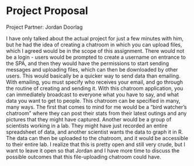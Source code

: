# Project Proposal

Project Partner: Jordan Doorlag

I have only talked about the actual project for just a few minutes with him, but he had the idea of creating a chatroom in which you can upload files, which I agreed would be in the scope of this assignment. There would not be a login - users would be prompted to create a username on entrance to the SPA, and then they would have the permissions to start sending messages and uploading files, which can then be downloaded by other users. This would basically be a quicker way to send data than emailing. With emailing, you must specify who receives your email, and go through the routine of creating and sending it. With this chatroom application, you can immediately broadcast to everyone what you have to say, and what data you want to get to people. This chatroom can be specified in many, many ways. The first that comes to mind for me would be a “bird watcher’s chatroom” where they can post their stats from their latest outings and any pictures that they might have captured. Another would be a group of scientists working in a lab. They might have just recorded an entire spreadsheet of data, and another scientist wants the data to graph it in R. The data can then be uploaded to the chatroom, and it would be accessible to their entire lab. I realize that this is pretty open and still very crude, but I want to leave it open so that Jordan and I have more time to discuss the possible outcomes that this file-uploading chatroom could have.
